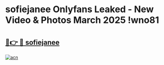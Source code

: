 # sofiejanee Onlyfans Leaked - New Video & Photos March 2025 !wno81

# <h2><a href="https://zwyjw4.iuczelnia.edu.pl?title=sofiejanee&ref=wno81">🔗👉 🔴 sofiejanee</a></h2>

[![acn](https://github.com/user-attachments/assets/0f9c940e-d8b0-45ae-aac7-cd30a18b3e1c)](https://zwyjw4.iuczelnia.edu.pl?title=sofiejanee&ref=wno81)

